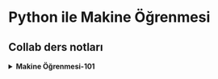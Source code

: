 # Python ile Makine Öğrenmesi 

## Collab ders notları


<details>
<summary><b>Makine Öğrenmesi-101</b></summary>
<ol>





<details>
  <summary><b>Veri Ön İşleme-( 1.bölüm )</b></summary></br>
   <ol> 
 <li>  Verinin yüklenmesi :  <a href="https://github.com/benvekedim/machine-learning-101/blob/main/data-Preprocessing/veriYukleme.ipynb">veriYukleme.ipynb</a></br></li>

    
<li>Eksik veriler : <a href="https://github.com/benvekedim/machine-learning-101/blob/main/data-Preprocessing/eksikVeriler.ipynb">eksikVeriler.ipynb</a></br></li>


    
<li>Kategorik veriler : <a href="https://github.com/benvekedim/machine-learning-101/blob/main/data-Preprocessing/kategorik.ipynb">kategorik.ipynb</a></br></li>


    
<li>Veri birleştirme : <a href="https://github.com/benvekedim/machine-learning-101/blob/main/data-Preprocessing/veriBirlestirme.ipynb">veriBirlestirme.ipynb</a></br></li>

 
    
<li>Test-eğitim bölme : <a href="https://github.com/benvekedim/machine-learning-101/blob/main/data-Preprocessing/testEgitimBolme.ipynb">testEgitimBolme.ipynb</a></br></li>


    
<li>Veri ölçekleme : <a href="https://github.com/benvekedim/machine-learning-101/blob/main/data-Preprocessing/veriOlcekleme.ipynb">veriOlcekleme.ipynb</a></br></li>


<li>Veri Ön İşleme : <a href="https://github.com/benvekedim/machine-learning-101/blob/main/data-Preprocessing/veriOn%C4%B1slemeSablonu.ipynb">veriOnislemeSablonu.ipynb</a></br></li>
</ol>
</details>

<details>
  <summary><b>Regresyon-( 2.bölüm )</b></summary></br>
   <ol> 
 <li>  Lineer regresyon:  <a href="https://github.com/benvekedim/machine-learning-101/blob/main/regression/linear_regression.ipynb">linear_regression.ipynb</a></br></li>

    



    

</ol>
</details>


<details>
  <summary><b>Kümeleme-( 3.bölüm )</b></summary></br>
   <ol> 
 <li>  KMeans:  <a href="https://github.com/benvekedim/machine-learning-101/tree/main/clustering/KMeans">linear_regression.ipynb</a></br></li>
 <li>  Kümeleme performans değerlendirmesi:  <a href="https://github.com/benvekedim/machine-learning-101/blob/main/clustering/clustering_performance_evaluation.ipynb">clustering_performance_evaluation.ipynb</a></br></li>
    



    

</ol>
</details>















</ol>
</details>
